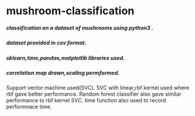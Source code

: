 # mushroom-classification
##### classification on a dataset of mushrooms using python3 .
##### dataset provided in csv format.
##### sklearn,time,pandas,matplotlib libraries used.
##### correlation map drawn,scaling permformed.
Support vector machine used(SVC).
SVC with linear,rbf kernel used where rbf gave better performance.
Random forest classifier also gave similar performance to rbf kernel SVC.
time function also used to record performnace time.
